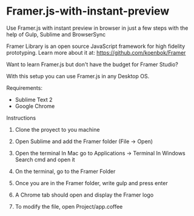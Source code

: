 # Framer.js-with-instant-preview
Use Framer.js with instant preview in browser in just a few steps with the help of Gulp, Sublime and BrowserSync

Framer Library is an open source JavaScript framework for high fidelity prototyping. Learn more about it at: https://github.com/koenbok/Framer

Want to learn Framer.js but don't have the budget for Framer Studio? 

With this setup you can use Framer.js in any Desktop OS. 

Requirements:

- Sublime Text 2
- Google Chrome


Instructions

1. Clone the proyect to you machine
2. Open Sublime and add the Framer folder (File -> Open)
3. Open the terminal 
	In Mac go to Applications -> Terminal
	In Windows Search cmd and open it

4. On the terminal, go to the Framer Folder
5. Once you are in the Framer folder, write gulp and press enter
6. A Chrome tab should open and display the Framer logo
7. To modify the file, open Project/app.coffee 
